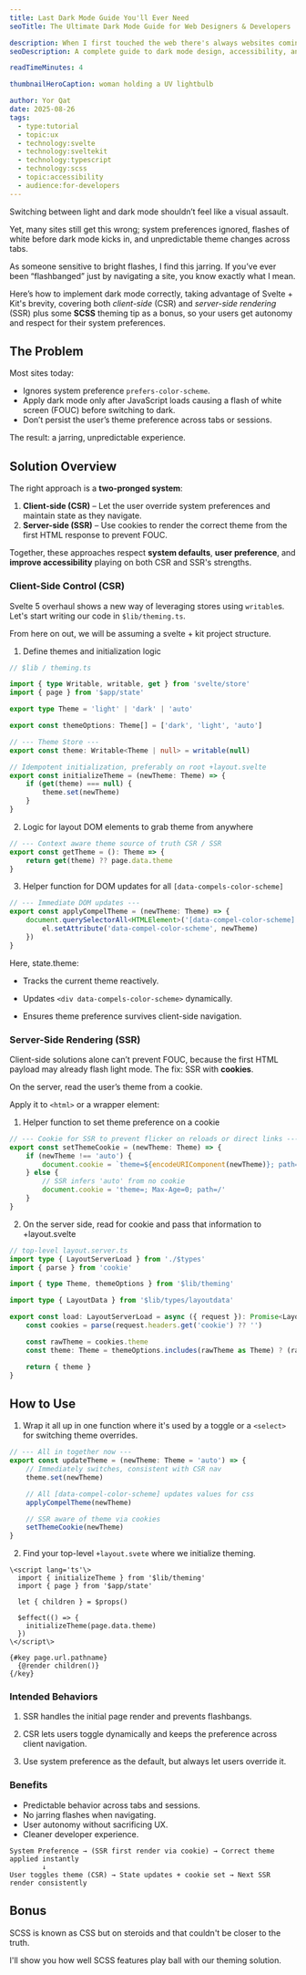 ```yaml
---
title: Last Dark Mode Guide You'll Ever Need
seoTitle: The Ultimate Dark Mode Guide for Web Designers & Developers

description: When I first touched the web there's always websites coming short on dark mode support that I just
seoDescription: A complete guide to dark mode design, accessibility, and performance. Learn how to implement dark mode that works across browsers and devices

readTimeMinutes: 4

thumbnailHeroCaption: woman holding a UV lightbulb

author: Yor Qat
date: 2025-08-26
tags:
  - type:tutorial
  - topic:ux
  - technology:svelte
  - technology:sveltekit
  - technology:typescript
  - technology:scss
  - topic:accessibility
  - audience:for-developers
---
```


<script lang="ts">
  import DarkModeToggle from '$lib/components/DarkModeToggle.svelte'
</script>

Switching between light and dark mode shouldn’t feel like a visual assault.

Yet, many sites still get this wrong; system preferences ignored, flashes of white before dark mode kicks in, and unpredictable theme changes across tabs.

As someone sensitive to bright flashes, I find this jarring. If you’ve ever been “flashbanged” just by navigating a site, you know exactly what I mean.

Here’s how to implement dark mode correctly, taking advantage of Svelte + Kit's brevity, covering both _client-side_ (CSR) and _server-side rendering_ (SSR) plus some **SCSS** theming tip as a bonus, so your users get autonomy and respect for their system preferences.

## The Problem

Most sites today:

- Ignores system preference `prefers-color-scheme`.
- Apply dark mode only after JavaScript loads causing a flash of white screen (FOUC) before switching to dark.
- Don’t persist the user’s theme preference across tabs or sessions.

The result: a jarring, unpredictable experience.

## Solution Overview

The right approach is a **two-pronged system**:

1. **Client-side (CSR)** – Let the user override system preferences and maintain state as they navigate.
2. **Server-side (SSR)** – Use cookies to render the correct theme from the first HTML response to prevent FOUC.

Together, these approaches respect **system defaults**, **user preference**, and **improve accessibility** playing on both CSR and SSR's strengths.

### Client-Side Control (CSR)

Svelte 5 overhaul shows a new way of leveraging stores using `writable`s. Let's start writing our code in `$lib/theming.ts`.

From here on out, we will be assuming a svelte + kit project structure.

1. Define themes and initialization logic

```ts
// $lib / theming.ts

import { type Writable, writable, get } from 'svelte/store'
import { page } from '$app/state'

export type Theme = 'light' | 'dark' | 'auto'

export const themeOptions: Theme[] = ['dark', 'light', 'auto']

// --- Theme Store ---
export const theme: Writable<Theme | null> = writable(null)

// Idempotent initialization, preferably on root +layout.svelte
export const initializeTheme = (newTheme: Theme) => {
	if (get(theme) === null) {
		theme.set(newTheme)
	}
}
```

2. Logic for layout DOM elements to grab theme from anywhere

```ts
// --- Context aware theme source of truth CSR / SSR
export const getTheme = (): Theme => {
	return get(theme) ?? page.data.theme
}
```

3. Helper function for DOM updates for all `[data-compels-color-scheme]`

```ts
// --- Immediate DOM updates ---
export const applyCompelTheme = (newTheme: Theme) => {
	document.querySelectorAll<HTMLElement>('[data-compel-color-scheme]').forEach((el) => {
		el.setAttribute('data-compel-color-scheme', newTheme)
	})
}
```

Here, state.theme:

- Tracks the current theme reactively.

- Updates `<div data-compels-color-scheme>` dynamically.

- Ensures theme preference survives client-side navigation.

### Server-Side Rendering (SSR)

Client-side solutions alone can’t prevent FOUC, because the first HTML payload may already flash light mode. The fix: SSR with **cookies**.

On the server, read the user’s theme from a cookie.

Apply it to `<html>` or a wrapper element:

1. Helper function to set theme preference on a cookie

```ts
// --- Cookie for SSR to prevent flicker on reloads or direct links ---
export const setThemeCookie = (newTheme: Theme) => {
	if (newTheme !== 'auto') {
		document.cookie = `theme=${encodeURIComponent(newTheme)}; path=/; max-age=${60 * 60 * 24 * 365}`
	} else {
		// SSR infers 'auto' from no cookie
		document.cookie = 'theme=; Max-Age=0; path=/'
	}
}
```

2. On the server side, read for cookie and pass that information to +layout.svelte

```ts
// top-level layout.server.ts
import type { LayoutServerLoad } from './$types'
import { parse } from 'cookie'

import { type Theme, themeOptions } from '$lib/theming'

import type { LayoutData } from '$lib/types/layoutdata'

export const load: LayoutServerLoad = async ({ request }): Promise<LayoutData> => {
	const cookies = parse(request.headers.get('cookie') ?? '')

	const rawTheme = cookies.theme
	const theme: Theme = themeOptions.includes(rawTheme as Theme) ? (rawTheme as Theme) : 'auto'

	return { theme }
}
```

## How to Use

1. Wrap it all up in one function where it's used by a toggle or a `<select>` for switching theme overrides.

```ts
// --- All in together now ---
export const updateTheme = (newTheme: Theme = 'auto') => {
	// Immediately switches, consistent with CSR nav
	theme.set(newTheme)

	// All [data-compel-color-scheme] updates values for css
	applyCompelTheme(newTheme)

	// SSR aware of theme via cookies
	setThemeCookie(newTheme)
}
```

2. Find your top-level `+layout.svete` where we initialize theming.

```svelte
\<script lang='ts'\>
  import { initializeTheme } from '$lib/theming'
  import { page } from '$app/state'

  let { children } = $props()

  $effect(() => {
    initializeTheme(page.data.theme)
  })
\</script\>

{#key page.url.pathname}
  {@render children()}
{/key}
```

### Intended Behaviors

1. SSR handles the initial page render and prevents flashbangs.

2. CSR lets users toggle dynamically and keeps the preference across client navigation.

3. Use system preference as the default, but always let users override it.

### Benefits

- Predictable behavior across tabs and sessions.
- No jarring flashes when navigating.
- User autonomy without sacrificing UX.
- Cleaner developer experience.

```
System Preference → (SSR first render via cookie) → Correct theme applied instantly
        ↓
User toggles theme (CSR) → State updates + cookie set → Next SSR render consistently
``` 

## Bonus

SCSS is known as CSS but on steroids and that couldn't be closer to the truth.

I'll show you how well SCSS features play ball with our theming solution.

